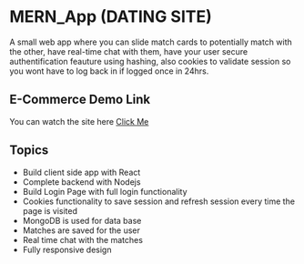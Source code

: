 # MERN_App (DATING SITE)

A small web app where you can slide match cards to potentially match with the other, have real-time chat with them, have your user secure authentification feauture using hashing, also cookies to validate session so you wont have to log back in if logged once in 24hrs.

## E-Commerce Demo Link

You can watch the site here 
[Click Me](https://gregarious-praline-816120.netlify.app)

## Topics 

- Build client side app with React
- Complete backend with Nodejs
- Build Login Page with full login functionality
- Cookies functionality to save session and refresh session every time the page is visited
- MongoDB is used for data base
- Matches are saved for the user
- Real time chat with the matches
- Fully responsive design
